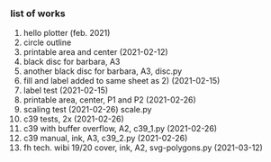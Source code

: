 ### list of works

1) hello plotter (feb. 2021)
2) circle outline
3) printable area and center (2021-02-12)
4) black disc for barbara, A3
5) another black disc for barbara, A3, disc.py
6) fill and label added to same sheet as 2) (2021-02-15)
7) label test (2021-02-15)
8) printable area, center, P1 and P2 (2021-02-26)
9) scaling test (2021-02-26) scale.py
10) c39 tests, 2x (2021-02-26)
11) c39 with buffer overflow, A2, c39_1.py (2021-02-26)
12) c39 manual, ink, A3, c39_2.py (2021-02-26)
13) fh tech. wibi 19/20 cover, ink, A2, svg-polygons.py (2021-03-12)
